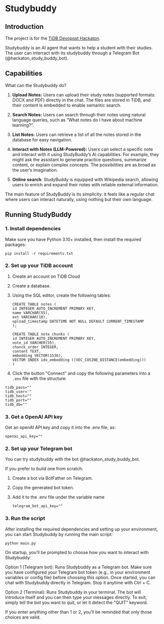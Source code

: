 # Studybuddy
## Introduction
The project is for the [TiDB Devopost Hackaton](https://tidb-2025-hackathon.devpost.com/?ref_content=default&ref_feature=challenge&ref_medium=portfolio).

Studybuddy is an AI agent that wants to help a student with their studies. 
The user can interract with its studybuddy through a Telegram Bot (@hackaton_study_buddy_bot). 

## Capabilities
What can the Studybuddy do?

1. **Upload Notes:** Users can upload their study notes (supported formats: DOCX and PDF) directly in the chat. The files are stored in TiDB, and their content is embedded to enable semantic search.

2. **Search Notes:** Users can search through their notes using natural language queries, such as “What notes do I have about machine learning?”.

3. **List Notes:** Users can retrieve a list of all the notes stored in the database for easy navigation.

4. **Interact with Notes (LLM-Powered):** Users can select a specific note and interact with it using StudyBuddy’s AI capabilities. For example, they might ask the assistant to generate practice questions, summarize content, or explain complex concepts. The possibilities are as broad as the user’s imagination.

5. **Online search**: StudyBuddy is equipped with Wikipedia search, allowing users to enrich and expand their notes with reliable external information.

The main feature of StudyBuddy is its simplicity: it feels like a regular chat where users can interact naturally, using nothing but their own language.

## Running StudyBuddy

### 1. Install dependencies

Make sure you have Python 3.10+ installed, then install the required packages:

```
pip install -r requirements.txt
```

### 2. Set up your TiDB account
1. Create an account on TiDB Cloud

2. Create a database.

3. Using the SQL editor, create the following tables:
    ```
    CREATE TABLE notes (
    id INTEGER AUTO_INCREMENT PRIMARY KEY,
    name VARCHAR(55),
    ext VARCHAR(10),
    upload_timestamp DATETIME NOT NULL DEFAULT CURRENT_TIMESTAMP
    ); 

    CREATE TABLE note_chunks (
    id INTEGER AUTO_INCREMENT PRIMARY KEY,
    note_id VARCHER(55),
    chunck_order INTEGER,
    content TEXT,
    embedding VECTOR(1536),
    VECTOR INDEX idx_embedding ((VEC_COSINE_DISTANCE(embedding)))
    )
    ```
4. Click the button "Connect" and copy the following parameters into a ```.env``` file with the structure:

```
tidb_pass=""
tidb_user='"
tidb_host=""
tidb_port=""
tidb_db=""
```

### 3. Get a OpenAI API key

Get an openAI API key and copy it into the .env file, as:

```
openai_api_key=""
```

### 2. Set up your Telegram bot
You can try studybuddy with the bot @hackaton_study_buddy_bot.

If you prefer to build one from scratch: 
1. Create a bot via BotFather on Telegram.
2. Copy the generated bot token.
3. Add it to the .env file under the variable name
 
    ```
    telegram_bot_api_key=""
    ```


### 3. Run the script
After installing the required dependencies and setting up your environment, you can start Studybuddy by running the main script:

```
python main.py
```

On startup, you’ll be prompted to choose how you want to interact with Studybuddy:

Option 1 (Telegram bot): Runs Studybuddy as a Telegram bot. Make sure you have configured your Telegram bot token (e.g., in your environment variables or config file) before choosing this option. Once started, you can chat with Studybuddy directly in Telegram. Stop it anytime with Ctrl + C.

Option 2 (Terminal): Runs Studybuddy in your terminal. The bot will introduce itself and you can then type your messages directly. To exit, simply tell the bot you want to quit, or let it detect the "QUIT" keyword.

If you enter anything other than 1 or 2, you’ll be reminded that only those choices are valid.

